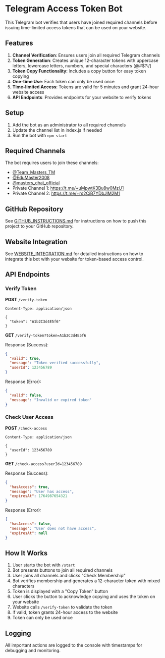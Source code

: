 # Telegram Access Token Bot

This Telegram bot verifies that users have joined required channels before issuing time-limited access tokens that can be used on your website.

## Features

1. **Channel Verification**: Ensures users join all required Telegram channels
2. **Token Generation**: Creates unique 12-character tokens with uppercase letters, lowercase letters, numbers, and special characters (@#$?:/)
3. **Token Copy Functionality**: Includes a copy button for easy token copying
4. **One-time Use**: Each token can only be used once
5. **Time-limited Access**: Tokens are valid for 5 minutes and grant 24-hour website access
6. **API Endpoints**: Provides endpoints for your website to verify tokens

## Setup

1. Add the bot as an administrator to all required channels
2. Update the channel list in index.js if needed
3. Run the bot with `npm start`

## Required Channels

The bot requires users to join these channels:
- [@Team_Masters_TM](https://t.me/Team_Masters_TM)
- [@EduMaster2008](https://t.me/EduMaster2008)
- [@masters_chat_official](https://t.me/masters_chat_official)
- Private Channel 1: https://t.me/+uMpwtK3Bu8w0MzU1
- Private Channel 2: https://t.me/+rs2CiB7YDbJlM2M1

## GitHub Repository

See [GITHUB_INSTRUCTIONS.md](GITHUB_INSTRUCTIONS.md) for instructions on how to push this project to your GitHub repository.

## Website Integration

See [WEBSITE_INTEGRATION.md](WEBSITE_INTEGRATION.md) for detailed instructions on how to integrate this bot with your website for token-based access control.

## API Endpoints

### Verify Token

**POST** `/verify-token`
```
Content-Type: application/json

{
  "token": "A1b2C3d4E5f6"
}
```

**GET** `/verify-token?token=A1b2C3d4E5f6`

Response (Success):
```json
{
  "valid": true,
  "message": "Token verified successfully",
  "userId": 123456789
}
```

Response (Error):
```json
{
  "valid": false,
  "message": "Invalid or expired token"
}
```

### Check User Access

**POST** `/check-access`
```
Content-Type: application/json

{
  "userId": 123456789
}
```

**GET** `/check-access?userId=123456789`

Response (Success):
```json
{
  "hasAccess": true,
  "message": "User has access",
  "expiresAt": 1764987654321
}
```

Response (Error):
```json
{
  "hasAccess": false,
  "message": "User does not have access",
  "expiresAt": null
}
```

## How It Works

1. User starts the bot with `/start`
2. Bot presents buttons to join all required channels
3. User joins all channels and clicks "Check Membership"
4. Bot verifies membership and generates a 12-character token with mixed characters
5. Token is displayed with a "Copy Token" button
6. User clicks the button to acknowledge copying and uses the token on your website
7. Website calls `/verify-token` to validate the token
8. If valid, token grants 24-hour access to the website
9. Token can only be used once

## Logging

All important actions are logged to the console with timestamps for debugging and monitoring.